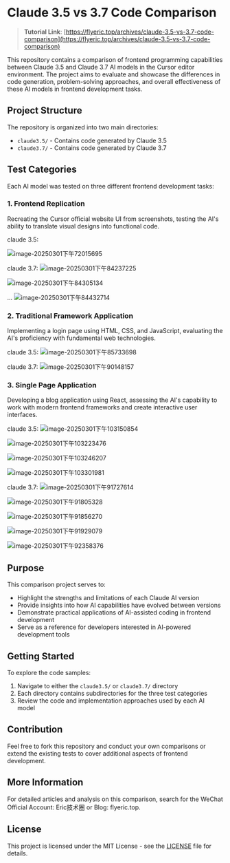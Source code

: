 # Claude 3.5 vs 3.7 Code Comparison

> **Tutorial Link**: [https://flyeric.top/archives/claude-3.5-vs-3.7-code-comparison](https://flyeric.top/archives/claude-3.5-vs-3.7-code-comparison)

This repository contains a comparison of frontend programming capabilities between Claude 3.5 and Claude 3.7 AI models in the Cursor editor environment. The project aims to evaluate and showcase the differences in code generation, problem-solving approaches, and overall effectiveness of these AI models in frontend development tasks.

## Project Structure

The repository is organized into two main directories:

- `claude3.5/` - Contains code generated by Claude 3.5
- `claude3.7/` - Contains code generated by Claude 3.7

## Test Categories

Each AI model was tested on three different frontend development tasks:

### 1. Frontend Replication
Recreating the Cursor official website UI from screenshots, testing the AI's ability to translate visual designs into functional code.

claude 3.5:

![image-20250301下午72015695](/images/fontent-replication-claude-3.5-01.png)

claude 3.7:
![image-20250301下午84237225](/images/fontent-replication-claude-3.7-01.png)

![image-20250301下午84305134](/images/fontent-replication-claude-3.7-02.png)

...
![image-20250301下午84432714](/images/fontent-replication-claude-3.7-03.png)


### 2. Traditional Framework Application
Implementing a login page using HTML, CSS, and JavaScript, evaluating the AI's proficiency with fundamental web technologies.

claude 3.5:
![image-20250301下午85733698](/images/traditional-framework-claude-3.5-01.png)

claude 3.7:
![image-20250301下午90148157](/images/traditional-framework-claude-3.7-01.png)

### 3. Single Page Application
Developing a blog application using React, assessing the AI's capability to work with modern frontend frameworks and create interactive user interfaces.

claude 3.5:
![image-20250301下午103150854](images/single-page-claude-3.5-01.png)

![image-20250301下午103223476](images/single-page-claude-3.5-02.png)

![image-20250301下午103246207](images/single-page-claude-3.5-03.png)

![image-20250301下午103301981](images/single-page-claude-3.5-04.png)

claude 3.7:
![image-20250301下午91727614](images/single-page-claude-3.7-01.png)

![image-20250301下午91805328](images/single-page-claude-3.7-02.png)

![image-20250301下午91856270](images/single-page-claude-3.7-03.png)

![image-20250301下午91929079](images/single-page-claude-3.7-04.png)

![image-20250301下午92358376](images/single-page-claude-3.7-05.png)

## Purpose

This comparison project serves to:

- Highlight the strengths and limitations of each Claude AI version
- Provide insights into how AI capabilities have evolved between versions
- Demonstrate practical applications of AI-assisted coding in frontend development
- Serve as a reference for developers interested in AI-powered development tools

## Getting Started

To explore the code samples:

1. Navigate to either the `claude3.5/` or `claude3.7/` directory
2. Each directory contains subdirectories for the three test categories
3. Review the code and implementation approaches used by each AI model

## Contribution

Feel free to fork this repository and conduct your own comparisons or extend the existing tests to cover additional aspects of frontend development.

## More Information

For detailed articles and analysis on this comparison, search for the WeChat Official Account: Eric技术圈 or Blog: flyeric.top.

## License

This project is licensed under the MIT License - see the [LICENSE](LICENSE) file for details.